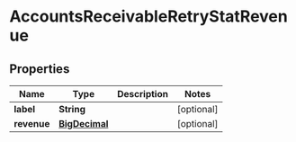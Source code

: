 
# AccountsReceivableRetryStatRevenue

## Properties
Name | Type | Description | Notes
------------ | ------------- | ------------- | -------------
**label** | **String** |  |  [optional]
**revenue** | [**BigDecimal**](BigDecimal.md) |  |  [optional]



